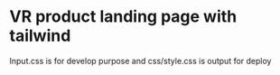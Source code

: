 # VR product landing page with tailwind

Input.css is for develop purpose and css/style.css is output for deploy
